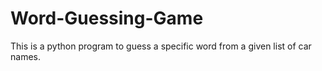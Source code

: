 # Word-Guessing-Game
This is a python program to guess a specific word from a given list of car names.
